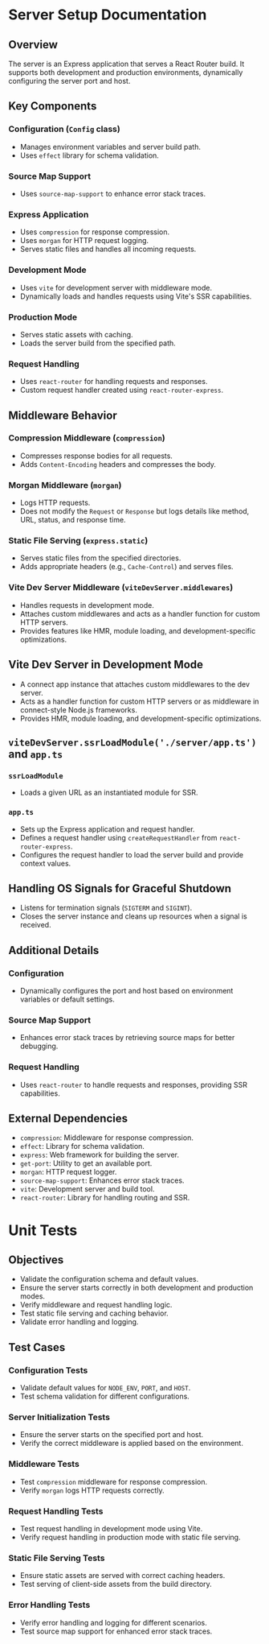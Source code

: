 # Server Setup Documentation

## Overview

The server is an Express application that serves a React Router build. It supports both development and production environments, dynamically configuring the server port and host.

## Key Components

### Configuration (`Config` class)

- Manages environment variables and server build path.
- Uses `effect` library for schema validation.

### Source Map Support

- Uses `source-map-support` to enhance error stack traces.

### Express Application

- Uses `compression` for response compression.
- Uses `morgan` for HTTP request logging.
- Serves static files and handles all incoming requests.

### Development Mode

- Uses `vite` for development server with middleware mode.
- Dynamically loads and handles requests using Vite's SSR capabilities.

### Production Mode

- Serves static assets with caching.
- Loads the server build from the specified path.

### Request Handling

- Uses `react-router` for handling requests and responses.
- Custom request handler created using `react-router-express`.

## Middleware Behavior

### Compression Middleware (`compression`)

- Compresses response bodies for all requests.
- Adds `Content-Encoding` headers and compresses the body.

### Morgan Middleware (`morgan`)

- Logs HTTP requests.
- Does not modify the `Request` or `Response` but logs details like method, URL, status, and response time.

### Static File Serving (`express.static`)

- Serves static files from the specified directories.
- Adds appropriate headers (e.g., `Cache-Control`) and serves files.

### Vite Dev Server Middleware (`viteDevServer.middlewares`)

- Handles requests in development mode.
- Attaches custom middlewares and acts as a handler function for custom HTTP servers.
- Provides features like HMR, module loading, and development-specific optimizations.

## Vite Dev Server in Development Mode

- A connect app instance that attaches custom middlewares to the dev server.
- Acts as a handler function for custom HTTP servers or as middleware in connect-style Node.js frameworks.
- Provides HMR, module loading, and development-specific optimizations.

## `viteDevServer.ssrLoadModule('./server/app.ts')` and `app.ts`

### `ssrLoadModule`

- Loads a given URL as an instantiated module for SSR.

### `app.ts`

- Sets up the Express application and request handler.
- Defines a request handler using `createRequestHandler` from `react-router-express`.
- Configures the request handler to load the server build and provide context values.

## Handling OS Signals for Graceful Shutdown

- Listens for termination signals (`SIGTERM` and `SIGINT`).
- Closes the server instance and cleans up resources when a signal is received.

## Additional Details

### Configuration

- Dynamically configures the port and host based on environment variables or default settings.

### Source Map Support

- Enhances error stack traces by retrieving source maps for better debugging.

### Request Handling

- Uses `react-router` to handle requests and responses, providing SSR capabilities.

## External Dependencies

- `compression`: Middleware for response compression.
- `effect`: Library for schema validation.
- `express`: Web framework for building the server.
- `get-port`: Utility to get an available port.
- `morgan`: HTTP request logger.
- `source-map-support`: Enhances error stack traces.
- `vite`: Development server and build tool.
- `react-router`: Library for handling routing and SSR.

# Unit Tests

## Objectives

- Validate the configuration schema and default values.
- Ensure the server starts correctly in both development and production modes.
- Verify middleware and request handling logic.
- Test static file serving and caching behavior.
- Validate error handling and logging.

## Test Cases

### Configuration Tests

- Validate default values for `NODE_ENV`, `PORT`, and `HOST`.
- Test schema validation for different configurations.

### Server Initialization Tests

- Ensure the server starts on the specified port and host.
- Verify the correct middleware is applied based on the environment.

### Middleware Tests

- Test `compression` middleware for response compression.
- Verify `morgan` logs HTTP requests correctly.

### Request Handling Tests

- Test request handling in development mode using Vite.
- Verify request handling in production mode with static file serving.

### Static File Serving Tests

- Ensure static assets are served with correct caching headers.
- Test serving of client-side assets from the build directory.

### Error Handling Tests

- Verify error handling and logging for different scenarios.
- Test source map support for enhanced error stack traces.
